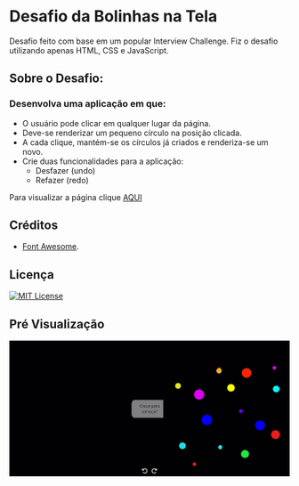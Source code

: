 # Desafio da Bolinhas na Tela

Desafio feito com base em um popular Interview Challenge. Fiz o desafio utilizando apenas HTML, CSS e JavaScript.

## Sobre o Desafio:

### Desenvolva uma aplicação em que:
- O usuário pode clicar em qualquer lugar da página.
- Deve-se renderizar um pequeno círculo na posição clicada.
- A cada clique, mantém-se os círculos já criados e renderiza-se um novo.
- Crie duas funcionalidades para a aplicação:
	- Desfazer (undo)
	- Refazer (redo)

Para visualizar a página clique [AQUI](https://jhonatancassante.github.io/desafio-bolinhas/)

## Créditos

 - [Font Awesome](https://fontawesome.com).

## Licença

[![MIT License](https://img.shields.io/github/license/jhonatancassante/startse-desafio-01?style=plastic)](https://github.com/jhonatancassante/startse-desafio-01/blob/main/LICENSE.md)

## Pré Visualização

![Preview](/preview.jpg)
